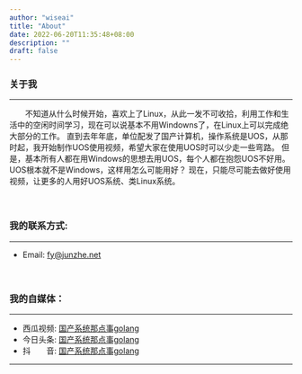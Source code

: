 ```yaml
---
author: "wiseai"
title: "About"
date: 2022-06-20T11:35:48+08:00
description: ""
draft: false
---
```


### 关于我
---
&emsp;&emsp;不知道从什么时候开始，喜欢上了Linux，从此一发不可收拾，利用工作和生活中的空闲时间学习，现在可以说基本不用Windowns了，在Linux上可以完成绝大部分的工作。
直到去年年底，单位配发了国产计算机，操作系统是UOS，从那时起，我开始制作UOS使用视频，希望大家在使用UOS时可以少走一些弯路。
但是，基本所有人都在用Windows的思想去用UOS，每个人都在抱怨UOS不好用。
UOS根本就不是Windows，这样用怎么可能用好？
现在，只能尽可能去做好使用视频，让更多的人用好UOS系统、类Linux系统。
<br><br><br>

### 我的联系方式:
---
- Email: fy@junzhe.net
<br><br><br>

### 我的自媒体：
---
- 西瓜视频: [国产系统那点事golang](https://www.ixigua.com/home/3817125407125848/?list_entrance=search)
- 今日头条: [国产系统那点事golang](https://www.toutiao.com/c/user/token/MS4wLjABAAAAw9Tx7ZDK6Dt-zEkR4M5bfLwZL87UqxrHsoOqxHuE6LQFNhnP8uUEnPi0UTtSxcIy/?)
- 抖&emsp;&emsp;音: [国产系统那点事golang](https://www.douyin.com/user/MS4wLjABAAAAbHJMaaUXek0GXCev9G93O4BiZAbj60E79nQuQG4LVwspyvc2_7-E9HdYzC5RBiCG)

---

